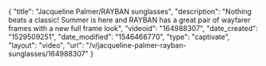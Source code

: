 {
    "title": "Jacqueline Palmer\/RAYBAN sunglasses",
    "description": "Nothing beats a classic! Summer is here and RAYBAN has a great pair of wayfarer frames with a new full frame look",
    "videoid": "164988307",
    "date_created": "1529509251",
    "date_modified": "1546466770",
    "type": "captivate",
    "layout": "video",
    "url": "\/v\/jacqueline-palmer-rayban-sunglasses\/164988307"
}